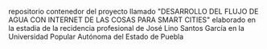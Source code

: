 repositorio contenedor del proyecto llamado "DESARROLLO DEL FLUJO DE AGUA CON INTERNET DE LAS COSAS PARA SMART CITIES" elaborado en la estadia de la recidencia profesional de 
José Lino Santos García en la  Universidad Popular Autónoma del Estado de Puebla
